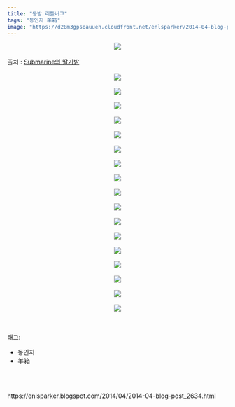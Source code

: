 ```yaml
---
title: "동방 리틀버그"
tags: "동인지 羊箱"
image: "https://d28m3gpsoauueh.cloudfront.net/enlsparker/2014-04-blog-post_2634/001.jpg"
---
```

<div class="article">
<div class="post-body entry-content" id="post-body-76073059597640596" itemprop="description articleBody">
<div class="separator" style="clear: both; text-align: center;">
<img src="{{ site.imgserver4 }}/enlsparker/2014-04-blog-post_2634/001.jpg"/></div>
<br/>
<a name="more"></a>출처 : <a href="http://blog.naver.com/chompq/120157840351">Submarine의 딸기밭</a><br/>
<br/>
<div class="separator" style="clear: both; text-align: center;">
<img src="{{ site.imgserver4 }}/enlsparker/2014-04-blog-post_2634/002.jpg"/></div>
<br/>
<div class="separator" style="clear: both; text-align: center;">
<img src="{{ site.imgserver4 }}/enlsparker/2014-04-blog-post_2634/003.jpg"/></div>
<br/>
<div class="separator" style="clear: both; text-align: center;">
<img src="{{ site.imgserver4 }}/enlsparker/2014-04-blog-post_2634/004.jpg"/></div>
<br/>
<div class="separator" style="clear: both; text-align: center;">
<img src="{{ site.imgserver4 }}/enlsparker/2014-04-blog-post_2634/005.jpg"/></div>
<br/>
<div class="separator" style="clear: both; text-align: center;">
<img src="{{ site.imgserver4 }}/enlsparker/2014-04-blog-post_2634/006.jpg"/></div>
<br/>
<div class="separator" style="clear: both; text-align: center;">
<img src="{{ site.imgserver4 }}/enlsparker/2014-04-blog-post_2634/007.jpg"/></div>
<br/>
<div class="separator" style="clear: both; text-align: center;">
<img src="{{ site.imgserver4 }}/enlsparker/2014-04-blog-post_2634/008.jpg"/></div>
<br/>
<div class="separator" style="clear: both; text-align: center;">
<img src="{{ site.imgserver4 }}/enlsparker/2014-04-blog-post_2634/009.jpg"/></div>
<br/>
<div class="separator" style="clear: both; text-align: center;">
<img src="{{ site.imgserver4 }}/enlsparker/2014-04-blog-post_2634/010.jpg"/></div>
<br/>
<div class="separator" style="clear: both; text-align: center;">
<img src="{{ site.imgserver4 }}/enlsparker/2014-04-blog-post_2634/011.jpg"/></div>
<br/>
<div class="separator" style="clear: both; text-align: center;">
<img src="{{ site.imgserver4 }}/enlsparker/2014-04-blog-post_2634/012.jpg"/></div>
<br/>
<div class="separator" style="clear: both; text-align: center;">
<img src="{{ site.imgserver4 }}/enlsparker/2014-04-blog-post_2634/013.jpg"/></div>
<br/>
<div class="separator" style="clear: both; text-align: center;">
<img src="{{ site.imgserver4 }}/enlsparker/2014-04-blog-post_2634/014.jpg"/></div>
<br/>
<div class="separator" style="clear: both; text-align: center;">
<img src="{{ site.imgserver4 }}/enlsparker/2014-04-blog-post_2634/015.jpg"/></div>
<br/>
<div class="separator" style="clear: both; text-align: center;">
<img src="{{ site.imgserver4 }}/enlsparker/2014-04-blog-post_2634/016.jpg"/></div>
<br/>
<div class="separator" style="clear: both; text-align: center;">
<img src="{{ site.imgserver4 }}/enlsparker/2014-04-blog-post_2634/017.jpg"/></div>
<br/>
<div class="separator" style="clear: both; text-align: center;">
<img src="{{ site.imgserver4 }}/enlsparker/2014-04-blog-post_2634/018.jpg"/></div>
<br/>
<div style="clear: both;"></div>
</div></div><br/>
<div class="tagTrail">
<p>태그: </p>
<ul>
<li>동인지</li>
<li>羊箱</li>
</ul>
</div><br/>

<br/>
<p id="refer">https://enlsparker.blogspot.com/2014/04/2014-04-blog-post_2634.html</p>
<br/>

